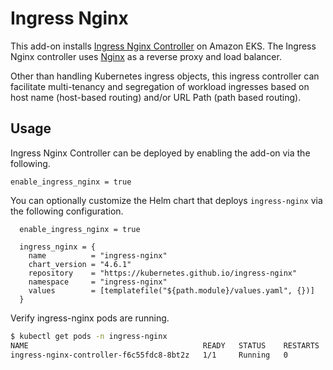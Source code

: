 # Ingress Nginx

This add-on installs [Ingress Nginx Controller](https://kubernetes.github.io/ingress-nginx/deploy/) on Amazon EKS. The Ingress Nginx controller uses [Nginx](https://www.nginx.org/) as a reverse proxy and load balancer.

Other than handling Kubernetes ingress objects, this ingress controller can facilitate multi-tenancy and segregation of workload ingresses based on host name (host-based routing) and/or URL Path (path based routing).

## Usage

Ingress Nginx Controller can be deployed by enabling the add-on via the following.

```hcl
enable_ingress_nginx = true
```

You can optionally customize the Helm chart that deploys `ingress-nginx` via the following configuration.

```hcl
  enable_ingress_nginx = true

  ingress_nginx = {
    name          = "ingress-nginx"
    chart_version = "4.6.1"
    repository    = "https://kubernetes.github.io/ingress-nginx"
    namespace     = "ingress-nginx"
    values        = [templatefile("${path.module}/values.yaml", {})]
  }

```

Verify ingress-nginx pods are running.

```sh
$ kubectl get pods -n ingress-nginx
NAME                                       READY   STATUS    RESTARTS   AGE
ingress-nginx-controller-f6c55fdc8-8bt2z   1/1     Running   0          44m
```
